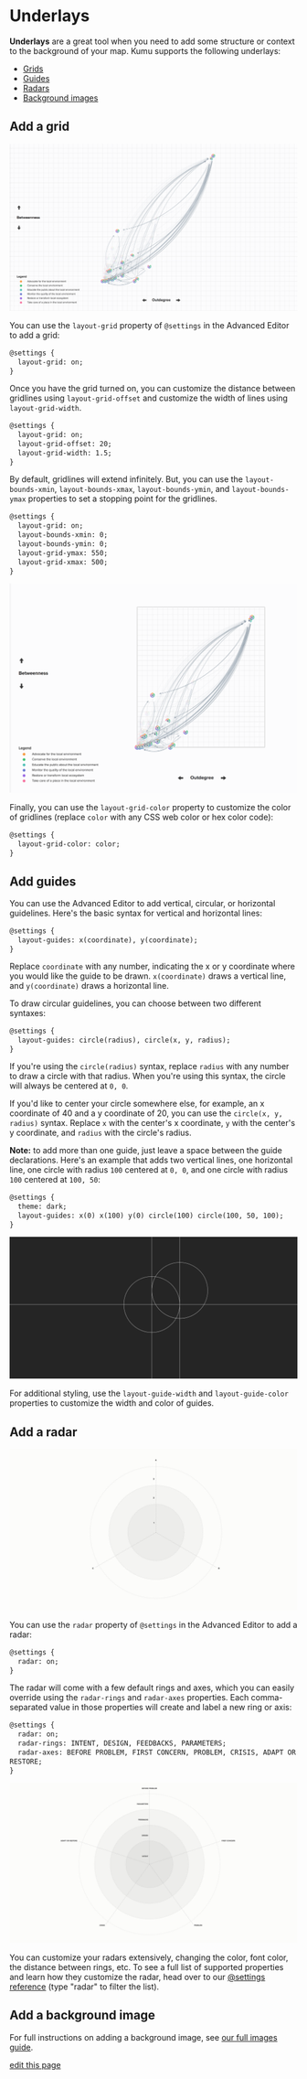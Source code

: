 # Underlays

**Underlays** are a great tool when you need to add some structure or context to the background of your map. Kumu supports the following underlays:
- [Grids](#add-a-grid)
- [Guides](#add-guides)
- [Radars](#add-a-radar)
- [Background images](#add-a-background-image)


## Add a grid

![grid showcase](/images/grid-showcase.png)

You can use the `layout-grid` property of `@settings` in the Advanced Editor to add a grid:

```
@settings {
  layout-grid: on;
}
```

Once you have the grid turned on, you can customize the distance between gridlines using `layout-grid-offset` and customize the width of lines using `layout-grid-width`.

```
@settings {
  layout-grid: on;
  layout-grid-offset: 20;
  layout-grid-width: 1.5;
}
```

By default, gridlines will extend infinitely. But, you can use the `layout-bounds-xmin`, `layout-bounds-xmax`, `layout-bounds-ymin`, and `layout-bounds-ymax` properties to set a stopping point for the gridlines.

```
@settings {
  layout-grid: on;
  layout-bounds-xmin: 0;
  layout-bounds-ymin: 0;
  layout-grid-ymax: 550;
  layout-grid-xmax: 500;
}
```

![grid with bounds](/images/grid-guides-bounds.png)

Finally, you can use the `layout-grid-color` property to customize the color of gridlines (replace `color` with any CSS web color or hex color code):

```
@settings {
  layout-grid-color: color;
}
```

## Add guides

You can use the Advanced Editor to add vertical, circular, or horizontal guidelines. Here's the basic syntax for vertical and horizontal lines:

```
@settings {
  layout-guides: x(coordinate), y(coordinate);
}
```

Replace `coordinate` with any number, indicating the x or y coordinate where you would like the guide to be drawn. `x(coordinate)` draws a vertical line, and `y(coordinate)` draws a horizontal line.

To draw circular guidelines, you can choose between two different syntaxes:

```
@settings {
  layout-guides: circle(radius), circle(x, y, radius);
}
```

If you're using the `circle(radius)` syntax, replace `radius` with any number to draw a circle with that radius. When you're using this syntax, the circle will always be centered at `0, 0`.

If you'd like to center your circle somewhere else, for example, an x coordinate of 40 and a y coordinate of 20, you can use the `circle(x, y, radius)` syntax. Replace `x` with the center's x coordinate, `y` with the center's y coordinate, and `radius` with the circle's radius.

**Note:** to add more than one guide, just leave a space between the guide declarations. Here's an example that adds two vertical lines, one horizontal line, one circle with radius `100` centered at `0, 0`, and one circle with radius `100` centered at `100, 50`:

```
@settings {
  theme: dark;
  layout-guides: x(0) x(100) y(0) circle(100) circle(100, 50, 100);
}
```

![guides example](/images/guides-dark.png)

For additional styling, use the `layout-guide-width` and `layout-guide-color` properties to customize the width and color of guides.


## Add a radar

![default radar](/images/radar-default.png)

You can use the `radar` property of `@settings` in the Advanced Editor to add a radar:

```
@settings {
  radar: on;
}
```

The radar will come with a few default rings and axes, which you can easily override using the `radar-rings` and `radar-axes` properties. Each comma-separated value in those properties will create and label a new ring or axis:

```
@settings {
  radar: on;
  radar-rings: INTENT, DESIGN, FEEDBACKS, PARAMETERS;
  radar-axes: BEFORE PROBLEM, FIRST CONCERN, PROBLEM, CRISIS, ADAPT OR RESTORE;
}
```

![systems leverage radar](/images/systems-leverage-radar.png)

You can customize your radars extensively, changing the color, font color, the distance between rings, etc. To see a full list of supported properties and learn how they customize the radar, head over to our [@settings reference](https://docs.kumu.io/guides/settings-reference.html) (type "radar" to filter the list).


## Add a background image

For full instructions on adding a background image, see [our full images guide](https://docs.kumu.io/guides/images.html#add-a-background-image).

<span class="edit-link"><a href="https://github.com/kumu/docs/blob/master/guides/underlays.md" target="_blank"><i class="fa fa-github"></i> edit this page</a></span>
